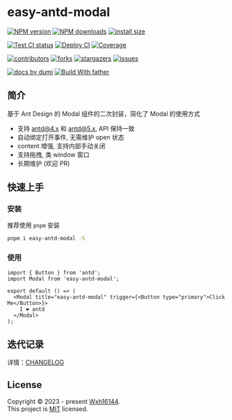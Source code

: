 # easy-antd-modal

<!-- SHIELD GROUP -->

[![NPM version][npm-image]][npm-url] [![NPM downloads][download-image]][download-url] [![install size][npm-size]][npm-size-url]

[![Test CI status][test-ci]][test-ci-url] [![Deploy CI][release-ci]][release-ci-url] [![Coverage][coverage]][codecov-url]

[![contributors][contributors-shield]][contributors-url] [![forks][forks-shield]][forks-url] [![stargazers][stargazers-shield]][stargazers-url] [![issues][issues-shield]][issues-url]

[![docs by dumi][dumi-url]](https://d.umijs.org/) [![Build With father][father-url]](https://github.com/umijs/father/)

<!-- umi url -->

[dumi-url]: https://img.shields.io/badge/docs%20by-dumi-blue
[father-url]: https://img.shields.io/badge/build%20with-father-028fe4.svg

<!-- npm url -->

[npm-image]: http://img.shields.io/npm/v/easy-antd-modal.svg?style=flat-square&color=deepgreen&label=latest
[npm-url]: http://npmjs.org/package/easy-antd-modal
[npm-size]: https://img.shields.io/bundlephobia/minzip/easy-antd-modal?color=deepgreen&label=gizpped%20size&style=flat-square
[npm-size-url]: https://packagephobia.com/result?p=easy-antd-modal

<!-- coverage -->

[coverage]: https://codecov.io/gh/Wxh16144/easy-antd-modal/branch/master/graph/badge.svg
[codecov-url]: https://codecov.io/gh/Wxh16144/easy-antd-modal/branch/master

<!-- Github CI -->

[test-ci]: https://github.com/Wxh16144/easy-antd-modal/workflows/Test%20CI/badge.svg
[release-ci]: https://github.com/Wxh16144/easy-antd-modal/workflows/Release%20CI/badge.svg
[test-ci-url]: https://github.com/Wxh16144/easy-antd-modal/actions?query=workflow%3ATest%20CI
[release-ci-url]: https://github.com/Wxh16144/easy-antd-modal/actions?query=workflow%3ARelease%20CI
[download-image]: https://img.shields.io/npm/dm/easy-antd-modal.svg?style=flat-square
[download-url]: https://npmjs.org/package/easy-antd-modal

## 简介

基于 Ant Design 的 Modal 组件的二次封装，简化了 Modal 的使用方式

- 支持 antd@4.x 和 antd@5.x, API 保持一致
- 自动绑定打开事件, 无需维护 open 状态
- content 增强, 支持内部手动关闭
- 支持拖拽, 类 window 窗口
- 长期维护 (欢迎 PR)

## 快速上手

### 安装

推荐使用 `pnpm` 安装

```bash
pnpm i easy-antd-modal -S
```

### 使用

```tsx | pure
import { Button } from 'antd';
import Modal from 'easy-antd-modal';

export default () => (
  <Modal title="easy-antd-modal" trigger={<Button type="primary">Click Me</Button>}>
    I ❤️ antd
  </Modal>
);
```

## 迭代记录

详情：[CHANGELOG](./CHANGELOG.md)

## License

Copyright © 2023 - present [Wxh16144][profile-url]. <br />
This project is [MIT](./LICENSE) licensed.

<!-- LINK GROUP -->

[profile-url]: https://github.com/Wxh16144

<!-- contributors -->

[contributors-shield]: https://img.shields.io/github/contributors/Wxh16144/easy-antd-modal.svg?style=flat
[contributors-url]: https://github.com/Wxh16144/easy-antd-modal/graphs/contributors

<!-- forks -->

[forks-shield]: https://img.shields.io/github/forks/Wxh16144/easy-antd-modal.svg?style=flat
[forks-url]: https://github.com/Wxh16144/easy-antd-modal/network/members

<!-- stargazers -->

[stargazers-shield]: https://img.shields.io/github/stars/Wxh16144/easy-antd-modal.svg?style=flat
[stargazers-url]: https://github.com/Wxh16144/easy-antd-modal/stargazers

<!-- issues -->

[issues-shield]: https://img.shields.io/github/issues/Wxh16144/easy-antd-modal.svg?style=flat
[issues-url]: https://github.com/Wxh16144/easy-antd-modal/issues/new/choose

